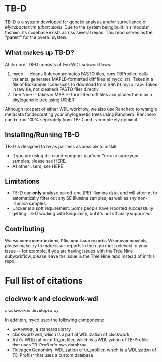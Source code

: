 # TB-D
TB-D is a system developed for genetic analysis and/or surveillance of *Mycobacterium tuberculosis*. Due to the system being built in a modular fashion, its codebase exists across several repos. This repo serves as the "parent" for the overall system.

## What makes up TB-D?
At its core, TB-D consists of two WDL subworkflows:
1. myco -- cleans & decontaminates FASTQ files, runs TBProfiler, calls variants, generates MAPLE-formatted diff files
	a) myco_sra: Takes in a file of BioSample accessions to download from SRA
	b) myco_raw: Takes in raw (ie, not cleaned) FASTQ files directly
2. Tree Nine -- takes in MAPLE-formatted diff files and places them on a phylogenetic tree using UShER

Although not part of either WDL workflow, we also use Ranchero to wrangle metadata for decorating your phylogenetic trees using Ranchero. Ranchero can be run 100% seperately from TB-D and is completely optional.

## Installing/Running TB-D
TB-D is designed to be as painless as possible to install.
* If you are using the cloud-compute platform Terra to store your samples, please see HERE.
* All other users, see HERE.

## Limitations
* TB-D can **only** analyze paired-end (PE) Illumina data, and will attempt to automatically filter out any SE Illumina samples, as well as any non-Illumina samples.
* Docker is a soft requirement. Some people have reported successfully getting TB-D working with Singularity, but it's not officially supported.

## Contributing
We welcome contributions, PRs, and issue reports. Whenever possible, please make try to make issue reports in the repo most relevent to your issue -- for example, if you are having issues with the Tree Nine subworkflow, please leave the issue in the Tree Nine repo instead of in this repo.


# Full list of citations

## clockwork and clockwork-wdl
clockwork is developed by

In addition, myco uses the following components:
* SRANWRP, a standard library
* clockwork-wdl, which is a partial WDLization of clockwork
* Ash's WDLization of tb_profiler, which is a WDLization of TB-Profiler that uses TB-Profiler's own database
* Thieagen Genomics' WDLization of tb_profiler, which is a WDLization of TB-Profiler that uses a custom database
